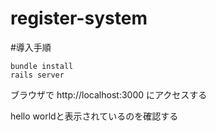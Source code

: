 # register-system
#導入手順

```
bundle install 
rails server
```
ブラウザで
http://localhost:3000
にアクセスする

hello worldと表示されているのを確認する
